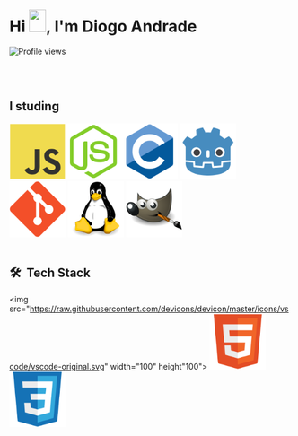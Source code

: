 <!--
<img align="right" height="590em" src="https://raw.githubusercontent.com/gist/maykbrito/618ef18e3bbb7cdfd200f3a4fc1aabc6/raw/201d47c76006c99fe0dc55ea92e76bdca5537f08/githubcard.svg"/> -->
<h1 align="left">Hi <img src="https://raw.githubusercontent.com/kaueMarques/kaueMarques/master/hi.gif" width="30px" height="40px">, I'm Diogo Andrade</h1>
<p align="left"> <img src="https://komarev.com/ghpvc/?username=DiogoAMoura&color=red" alt="Profile views" /> </p>

<br><br>

## I studing
<img src="https://raw.githubusercontent.com/devicons/devicon/master/icons/javascript/javascript-original.svg" width="100" height="100" align="left">
<img src="https://raw.githubusercontent.com/devicons/devicon/master/icons/nodejs/nodejs-original.svg" width="100" height="100" align="left">
<img src="https://raw.githubusercontent.com/devicons/devicon/master/icons/c/c-original.svg" width="100" height="100">
<img src="https://raw.githubusercontent.com/devicons/devicon/master/icons/godot/godot-original.svg" width="100" height="100">
<img src="https://raw.githubusercontent.com/devicons/devicon/master/icons/git/git-original.svg" width="100" height="100">
<img src="https://raw.githubusercontent.com/devicons/devicon/master/icons/linux/linux-original.svg" width="100" height="100">
<img src="https://raw.githubusercontent.com/devicons/devicon/master/icons/gimp/gimp-original.svg" width="100" height="100">
<br><br>

## 🛠 &nbsp;Tech Stack
<img src="https://raw.githubusercontent.com/devicons/devicon/master/icons/vscode/vscode-original.svg" width="100" height"100">
<img src="https://raw.githubusercontent.com/devicons/devicon/master/icons/html5/html5-original.svg" width="100" height="100">
<img src="https://raw.githubusercontent.com/devicons/devicon/master/icons/css3/css3-original.svg" width="100" height="100">
